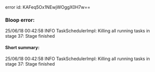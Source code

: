 error id: KAFeq5Ox1NEwjWOggX0H7w==
### Bloop error:

25/06/18 00:42:58 INFO TaskSchedulerImpl: Killing all running tasks in stage 37: Stage finished
#### Short summary: 

25/06/18 00:42:58 INFO TaskSchedulerImpl: Killing all running tasks in stage 37: Stage finished